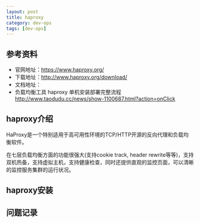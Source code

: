```yaml
---
layout: post
title: haproxy
category: dev-ops
tags: [dev-ops]
---
```


## 参考资料
- 官网地址：https://www.haproxy.org/
- 下载地址：http://www.haproxy.org/download/ 
- 文档地址：
- 负载均衡工具 haproxy 单机安装部署完整流程 http://www.taodudu.cc/news/show-1100687.html?action=onClick

## haproxy介绍
HaProxy是一个特别适用于高可用性环境的TCP/HTTP开源的反向代理和负载均衡软件。 

在七层负载均衡方面的功能很强大(支持cookie track, header rewrite等等)，支持双机热备，支持虚拟主机，支持健康检查，同时还提供直观的监控页面，可以清晰的监控服务集群的运行状况。

## haproxy安装

## 问题记录
